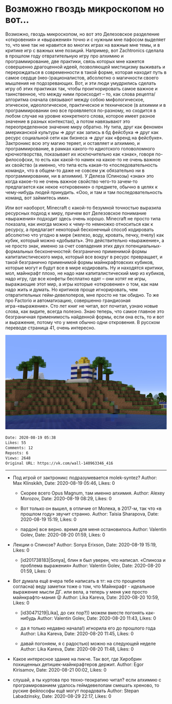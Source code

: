 # Возможно гвоздь микроскопом но вот...

Возможно, гвоздь микроскопом, но вот это Делезовское разделение «откровения» и «выражения» точно и с нужным мне пафосом выделяет то, что мне так не нравится во многих играх на важные мне темы, и в критике игр с важных мне позиций. Например, вот Zachtronics сделала в прошлом году отвратительную игру про алхимию и программирование, две практики, связь которых мне кажется совершенно драгоценной идеей, позволяющей мистицизму выживать и перерождаться в современности в такой форме, которая находит путь в самое сердце (нео-)рационалистов, абсолютно о магичности своего мышления не подозревающих. Вот, и эти люди умудрились сделать игру об этих практиках так, чтобы проигнорировать самое важное и таинственное, что между ними происходит – то, как слова рецепта/алгоритма сначала связывают между собою мифологическое, этическое, идеологическое, практическое и техническое (в алхимии и в программировании оно все проявляется по-разному, но сходится в любом случае на уровне конкретного слова, которое имеет разное значение в разных контекстах), а потом навязывают это переопределенное значение миру обратно. Ну типа, друг как феномен американской культуры => друг как запись в бд фейсбука => друг как ресурс социальной сети как бизнеса => друг как «френд на фейсбуке». Зактроникс всю эту магию теряет, и оставляет и алхимию, и программирование, в рамках какого-то идиотского головоломного крючкотворства, показывает их исключительно как «знак», говоря по-философски, то есть как какой-то намек на какое-то не очень важное их свойство (а именно, что типа есть какая-то «последовательность команд», что в общем-то даже не совсем уж обязательно ни в программировании, ни в алхимии). У Делеза (Спинозы) «знак» это когда какое-то не очень важное свойство чего-то зачем-то предлагается как некое «откровение» о предмете, обычно в целях к чему-нибудь людей принудить. «Ооо, и там и там последовательность команд, вот займитесь ими».

Или вот наоборот, Minecraft с какой-то безумной точностью выразила ресурсных подход к миру, причем вот Делезовское понимание «выражения» подходит здесь очень хорошо. Minecraft не просто типа показала, как иногда можно к чему-то немножко относиться как к ресурсу, а предлагает некоторый бесконечный способ кодировать абсолютно что угодно в мире (железо, воду, кровать, печку, пчелу) как кубик, который можно «добывать». Это действительно «выражение», а не просто знак, именно за счет совпадения этих двух потенциальных-формальных бесконечностей: безгранично применимой формы капиталистического мира, который все вокруг в ресурс превращает, и такой безгранично применимой формы майнкрафтовских кубиков, которые могут и будут все в мире кодировать. Ну и находятся критики, мол, майнкрафт плохо, не надо нам капиталистический мир из кубиков, надо игру, где все конфеты бесплатно едят – они хотят не игры, выражающие этот мир, а игры которые «откровение» о том, как нам надо жить и думать. Но критиков проще игнорировать, чем отвратительных гейм-девелоперов, мне просто не так обидно. То же про Factorio и автоматизацию, совершенно грандиозная игра-«выражение». Сто лет книг не читал, вот почитал, узнаю новые слова, как видите, всегда полезно. Знаю теперь, что самое главное это безграничная применимость найденной формы, если она есть, то и вот и выражение, потому что у меня обычно одни откровения. В русском переводе страница 41, очень интересно.

![](attachments/457239123.jpg)

    Date: 2020-08-19 05:38
    Likes: 55
    Comments: 12
    Reposts: 6
    Views: 2648
    Original URL: https://vk.com/wall-140963346_416



--------------------

  * Под игрой от зактроникс подразумевается molek-syntez?
    Author: Max Klinskikh, Date: 2020-08-19 05:46, Likes: 0

      * Скорее всего Opus Magnum, там именно алхимия.
        Author: Alexey Morozov, Date: 2020-08-19 08:29, Likes: 0

      * Вот только он вышел, в отличие от Молека, в 2017-м, так что «в прошлом году» звучит странно.
        Author: Taisia Sharapova, Date: 2020-08-19 15:19, Likes: 0

      * пардон) все верно. время для меня остановилось
        Author: Valentin Golev, Date: 2020-08-20 01:59, Likes: 0


  * Лекции о Спинозе?
    Author: Sonya Erixson, Date: 2020-08-19 15:19, Likes: 0

      * [id201738183|Sonya], блин я был уверен, что написал. «Спиноза и проблема выражения»
        Author: Valentin Golev, Date: 2020-08-20 01:59, Likes: 0


  * Вот думала ещё вчера тебе написать в тг: на сто процентов согласна) веду заметки тоже о том, что Майнкрафт -  идеальное выражение мысли ДГ. или вела, а теперь у меня уже просто майнкрафто-мания 😜
    Author: Lika Kareva, Date: 2020-08-20 10:59, Likes: 0

      * [id30471219|Lika], до сих пор?)) можем вместе погонять как-нибудь
        Author: Valentin Golev, Date: 2020-08-20 11:43, Likes: 0

      * да я только недавно начала!) игнорила его до прошлого года
        Author: Lika Kareva, Date: 2020-08-20 11:45, Likes: 0

      * давай погоняем, я с радостью) можно на следующей неделе
        Author: Lika Kareva, Date: 2020-08-20 11:48, Likes: 0


  * Какое интересное здание на пикче. Так вот, где Хиробрин похищенных детишек-майнкрафтеров держит.
    Author: Egor Kirisamov, Date: 2020-08-21 00:02, Likes: 0


  * слушай, а ты куртова про техно-теократию читал? если алхимию с програмированием удалось геймдевелопам смешать хреново, то руские фейлософы ещё могут порадовать
    Author: Stepan Labadzinsky, Date: 2020-08-29 22:17, Likes: 0

